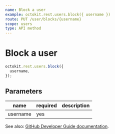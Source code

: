 ```yaml
---
name: Block a user
example: octokit.rest.users.block({ username })
route: PUT /user/blocks/{username}
scope: users
type: API method
---
```


# Block a user

```js
octokit.rest.users.block({
  username,
});
```

## Parameters

<table>
  <thead>
    <tr>
      <th>name</th>
      <th>required</th>
      <th>description</th>
    </tr>
  </thead>
  <tbody>
    <tr><td>username</td><td>yes</td><td>

</td></tr>
  </tbody>
</table>

See also: [GitHub Developer Guide documentation](https://docs.github.com/rest/reference/users#block-a-user).
